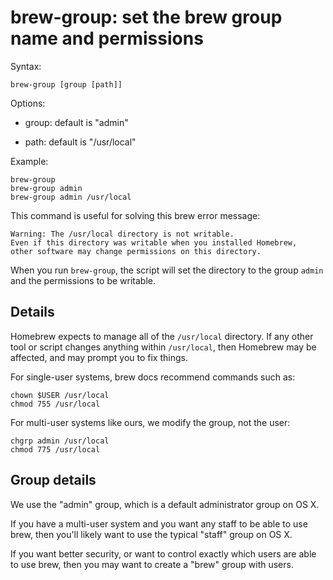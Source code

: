 # brew-group: set the brew group name and permissions

Syntax:

    brew-group [group [path]]

Options:

  * group: default is "admin"

  * path: default is "/usr/local"

Example:

    brew-group
    brew-group admin
    brew-group admin /usr/local


This command is useful for solving this brew error message:

    Warning: The /usr/local directory is not writable.
    Even if this directory was writable when you installed Homebrew,
    other software may change permissions on this directory.

When you run `brew-group`, the script will set the directory
to the group `admin` and the permissions to be writable.


## Details

Homebrew expects to manage all of the `/usr/local` directory.
If any other tool or script changes anything within `/usr/local`,
then Homebrew may be affected, and may prompt you to fix things.

For single-user systems, brew docs recommend commands such as:

    chown $USER /usr/local
    chmod 755 /usr/local

For multi-user systems like ours, we modify the group, not the user:

    chgrp admin /usr/local
    chmod 775 /usr/local


## Group details

We use the "admin" group, which is a default administrator group on OS X.

If you have a multi-user system and you want any staff to be able to use
brew, then you'll likely want to use the typical "staff" group on OS X.

If you want better security, or want to control exactly which users are
able to use brew, then you may want to create a "brew" group with users.
